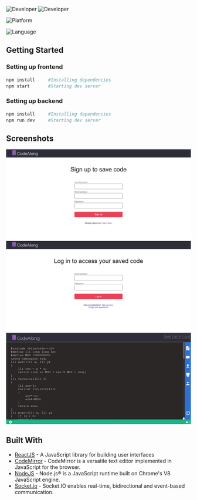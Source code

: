 
![Developer](https://img.shields.io/badge/developer-sprakhar11-brightgreen)
![Developer](https://img.shields.io/badge/developer-srivasPankhuri-orange)

![Platform](https://img.shields.io/badge/platform-Visual%20Studio%20Code-blue)

![Language](https://img.shields.io/github/languages/top/sprakhar11/Summify)
## Getting Started

### Setting up frontend

```bash
npm install     #Installing dependencies
npm start       #Starting dev server
```

### Setting up backend

```bash
npm install     #Installing dependencies
npm run dev     #Starting dev server
```

## Screenshots

<p align="center">
  <img src="screenshots/signup.png" alt="CodeRigade's homepage"/>
  <img src="screenshots/home.png" alt="CodeRigade's codebox"/>
  <img src="screenshots/codebox.png" alt="CodeRigade's codebox with notifications"/>
</p>

## Built With

- [ReactJS](https://reactjs.org/) - A JavaScript library for building user interfaces
- [CodeMirror](https://codemirror.net/) - CodeMirror is a versatile text editor implemented in JavaScript for the browser.
- [NodeJS](https://nodejs.org/) - Node.js® is a JavaScript runtime built on Chrome's V8 JavaScript engine.
- [Socket.io](https://socket.io/) - Socket.IO enables real-time, bidirectional and event-based communication.

  
